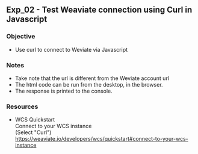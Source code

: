 ## Exp_02 - Test Weaviate connection using Curl in Javascript

### Objective
- Use curl to connect to Weviate via Javascript
  
### Notes
- Take note that the url is different from the Weviate account url
- The html code can be run from the desktop, in the browser.
- The response is printed to the console.

### Resources

- WCS Quickstart<br>
Connect to your WCS instance<br>
(Select "Curl")<br>
https://weaviate.io/developers/wcs/quickstart#connect-to-your-wcs-instance

